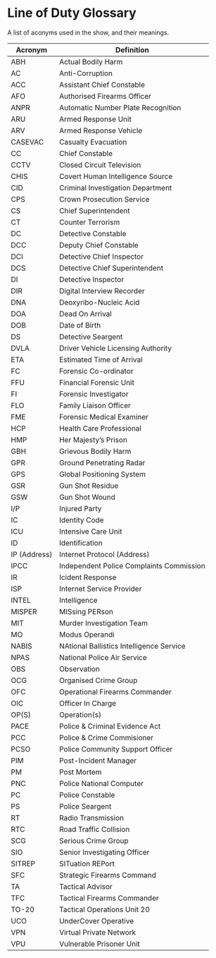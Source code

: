 # Line of Duty Glossary

A list of aconyms used in the show, and their meanings.

| Acronym      	| Definition                               	|
|--------------	|------------------------------------------	|
| ABH          	| Actual Bodily Harm                       	|
| AC           	| Anti-Corruption                          	|
| ACC          	| Assistant Chief Constable                	|
| AFO          	| Authorised Firearms Officer              	|
| ANPR         	| Automatic Number Plate Recognition       	|
| ARU          	| Armed Response Unit                   	|
| ARV          	| Armed Response Vehicle                   	|
| CASEVAC      	| Casualty Evacuation                      	|
| CC	      	| Chief Constable	                     	|
| CCTV         	| Closed Circuit Television                	|
| CHIS         	| Covert Human Intelligence Source         	|
| CID          	| Criminal Investigation Department        	|
| CPS          	| Crown Prosecution Service                	|
| CS           	| Chief Superintendent                     	|
| CT           	| Counter Terrorism                        	|
| DC           	| Detective Constable                      	|
| DCC          	| Deputy Chief Constable                   	|
| DCI          	| Detective Chief Inspector                	|
| DCS          	| Detective Chief Superintendent           	|
| DI           	| Detective Inspector                      	|
| DIR          	| Digital Interview Recorder               	|
| DNA          	| Deoxyribo-Nucleic Acid                   	|
| DOA          	| Dead On Arrival                          	|
| DOB          	| Date of Birth                            	|
| DS           	| Detective Seargent                       	|
| DVLA         	| Driver Vehicle Licensing Authority       	|
| ETA          	| Estimated Time of Arrival                	|
| FC           	| Forensic Co-ordinator                    	|
| FFU          	| Financial Forensic Unit                  	|
| FI           	| Forensic Investigator                    	|
| FLO           | Family Liaison Officer                   	|
| FME          	| Forensic Medical Examiner                	|
| HCP          	| Health Care Professional                 	|
| HMP          	| Her Majesty’s Prison                     	|
| GBH          	| Grievous Bodily Harm                     	|
| GPR          	| Ground Penetrating Radar                  |
| GPS          	| Global Positioning System                	|
| GSR          	| Gun Shot Residue                        	|
| GSW          	| Gun Shot Wound                           	|
| I/P          	| Injured Party                            	|
| IC           	| Identity Code                            	|
| ICU          	| Intensive Care Unit                      	|
| ID           	| Identification                           	|
| IP (Address) 	| Internet Protocol (Address)              	|
| IPCC         	| Independent Police Complaints Commission 	|
| IR		 	| Icident Response			              	|
| ISP        	| Internet Service Provider				 	|
| INTEL        	| Intelligence                            	|
| MISPER       	| MISsing PERson                           	|
| MIT       	| Murder Investigation Team                	|
| MO           	| Modus Operandi                           	|
| NABIS			| NAtional Ballistics Intelligence Service	|
| NPAS         	| National Police Air Service              	|
| OBS          	| Observation                              	|
| OCG          	| Organised Crime Group                    	|
| OFC          	| Operational Firearms Commander           	|
| OIC          	| Officer In Charge				           	|
| OP(S)        	| Operation(s)                             	|
| PACE         	| Police & Criminal Evidence Act           	|
| PCC          	| Police & Crime Commisioner               	|
| PCSO          | Police Community Support Officer         	|
| PIM          	| Post-Incident Manager		              	|
| PM           	| Post Mortem                              	|
| PNC          	| Police National Computer                 	|
| PC           	| Police Constable                         	|
| PS           	| Police Seargent                          	|
| RT           	| Radio Transmission                       	|
| RTC          	| Road Traffic Collision                   	|
| SCG          	| Serious Crime Group                   	|
| SIO          	| Senior Investigating Officer             	|
| SITREP       	| SITuation REPort			             	|
| SFC          	| Strategic Firearms Command               	|
| TA           	| Tactical Advisor                         	|
| TFC          	| Tactical Firearms Commander              	|
| TO-20        	| Tactical Operations Unit 20              	|
| UCO          	| UnderCover Operative                     	|
| VPN          	| Virtual Private Network                  	|
| VPU			| Vulnerable Prisoner Unit					|
